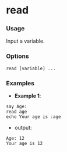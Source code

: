 # read

### Usage
Input a variable.

### Options
```
read [variable] ...
```

### Examples

- **Example 1**:
```
say Age:
read age
echo Your age is :age
```
- output:
```
Age: 12
Your age is 12
```